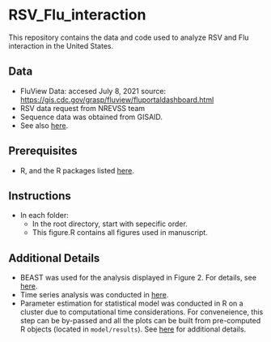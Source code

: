 # RSV_Flu_interaction
This repository contains the data and code used to analyze RSV and Flu interaction in the United States.

## Data

* FluView Data: accesed July 8, 2021
source: https://gis.cdc.gov/grasp/fluview/fluportaldashboard.html
* RSV data request from NREVSS team
* Sequence data was obtained from GISAID.
* See also [here](Genetic_analysis/README.md).

## Prerequisites
* R, and the R packages listed [here](./src/libraries.R).


## Instructions
* In each folder:
    - In the root directory, start with sepecific order.
    - This figure.R contains all figures used in manuscript.


## Additional Details

* BEAST was used for the analysis displayed in Figure 2. For details, see [here](Genetic_analysis/README.md).
* Time series analysis was conducted in [here](Data_prep/).
* Parameter estimation for statistical model was conducted in R on a cluster due to computational time considerations. For conveneience, this step can be by-passed and all the plots can be built from pre-computed R objects (located in `model/results`). See [here](model/README.md) for additional details.
